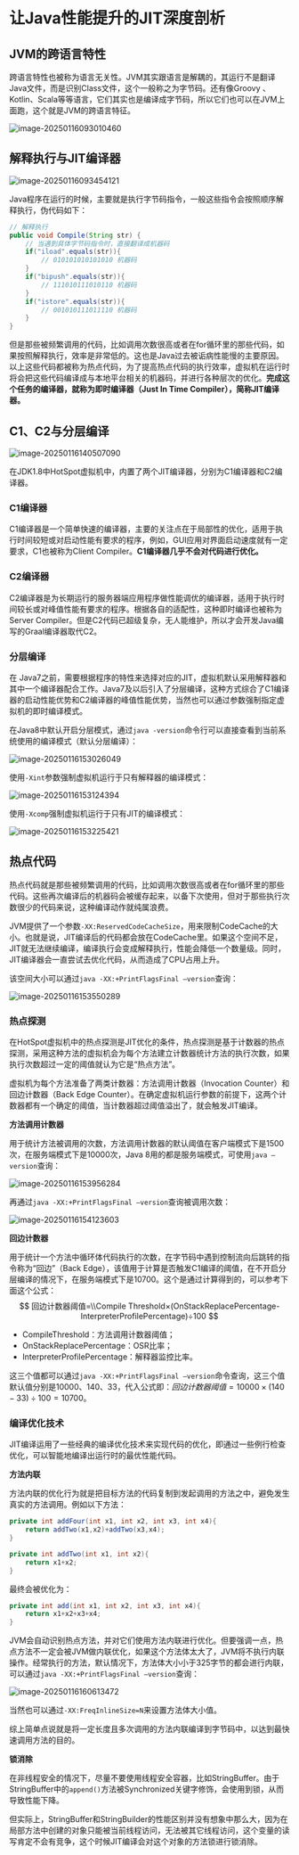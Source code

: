 # 让Java性能提升的JIT深度剖析

## JVM的跨语言特性

跨语言特性也被称为语言无关性。JVM其实跟语言是解耦的，其运行不是翻译Java文件，而是识别Class文件，这个一般称之为字节码。还有像Groovy 、Kotlin、Scala等等语言，它们其实也是编译成字节码，所以它们也可以在JVM上面跑，这个就是JVM的跨语言特征。

![image-20250116093010460](./assets/image-20250116093010460.png)

## 解释执行与JIT编译器

![image-20250116093454121](./assets/image-20250116093454121.png)

Java程序在运行的时候，主要就是执行字节码指令，一般这些指令会按照顺序解释执行，伪代码如下：

```java
// 解释执行
public void Compile(String str) {
    // 当遇到具体字节码指令时，直接翻译成机器码
    if("iload".equals(str)){
        // 010101010101010 机器码
    }
    if("bipush".equals(str)){
        // 111010111010110 机器码
    }
    if("istore".equals(str)){
        // 001010111011110 机器码
    }
}
```

但是那些被频繁调用的代码，比如调用次数很高或者在for循环里的那些代码，如果按照解释执行，效率是非常低的。这也是Java过去被诟病性能慢的主要原因。以上这些代码都被称为热点代码，为了提高热点代码的执行效率，虚拟机在运行时将会把这些代码编译成与本地平台相关的机器码，并进行各种层次的优化。**完成这个任务的编译器，就称为即时编译器（Just In Time Compiler），简称JIT编译器。**

## C1、C2与分层编译

![image-20250116140507090](./assets/image-20250116140507090.png)

在JDK1.8中HotSpot虚拟机中，内置了两个JIT编译器，分别为C1编译器和C2编译器。

### C1编译器

C1编译器是一个简单快速的编译器，主要的关注点在于局部性的优化，适用于执行时间较短或对启动性能有要求的程序，例如，GUI应用对界面启动速度就有一定要求，C1也被称为Client Compiler。**C1编译器几乎不会对代码进行优化。**

### C2编译器

C2编译器是为长期运行的服务器端应用程序做性能调优的编译器，适用于执行时间较长或对峰值性能有要求的程序。根据各自的适配性，这种即时编译也被称为Server Compiler。但是C2代码已超级复杂，无人能维护，所以才会开发Java编写的Graal编译器取代C2。

### 分层编译

在 Java7之前，需要根据程序的特性来选择对应的JIT，虚拟机默认采用解释器和其中一个编译器配合工作。Java7及以后引入了分层编译，这种方式综合了C1编译器的启动性能优势和C2编译器的峰值性能优势，当然也可以通过参数强制指定虚拟机的即时编译模式。

在Java8中默认开启分层模式，通过`java -version`命令行可以直接查看到当前系统使用的编译模式（默认分层编译）：

![image-20250116153026049](./assets/image-20250116153026049.png)

使用`-Xint`参数强制虚拟机运行于只有解释器的编译模式：

![image-20250116153124394](./assets/image-20250116153124394.png)

使用`-Xcomp`强制虚拟机运行于只有JIT的编译模式：

![image-20250116153225421](./assets/image-20250116153225421.png)

## 热点代码

热点代码就是那些被频繁调用的代码，比如调用次数很高或者在for循环里的那些代码。这些再次编译后的机器码会被缓存起来，以备下次使用，但对于那些执行次数很少的代码来说，这种编译动作就纯属浪费。

JVM提供了一个参数`-XX:ReservedCodeCacheSize`，用来限制CodeCache的大小。也就是说，JIT编译后的代码都会放在CodeCache里。如果这个空间不足，JIT就无法继续编译，编译执行会变成解释执行，性能会降低一个数量级。同时，JIT编译器会一直尝试去优化代码，从而造成了CPU占用上升。

该空间大小可以通过`java -XX:+PrintFlagsFinal –version`查询：

![image-20250116153550289](./assets/image-20250116153550289.png)

### 热点探测

在HotSpot虚拟机中的热点探测是JIT优化的条件，热点探测是基于计数器的热点探测，采用这种方法的虚拟机会为每个方法建立计数器统计方法的执行次数，如果执行次数超过一定的阈值就认为它是“热点方法”。

虚拟机为每个方法准备了两类计数器：方法调用计数器（Invocation Counter）和回边计数器（Back Edge Counter）。在确定虚拟机运行参数的前提下，这两个计数器都有一个确定的阈值，当计数器超过阈值溢出了，就会触发JIT编译。

**方法调用计数器**

用于统计方法被调用的次数，方法调用计数器的默认阈值在客户端模式下是1500次，在服务端模式下是10000次，Java 8用的都是服务端模式，可使用`java –version`查询：

![image-20250116153956284](./assets/image-20250116153956284.png)

再通过`java -XX:+PrintFlagsFinal –version`查询被调用次数：

![image-20250116154123603](./assets/image-20250116154123603.png)

**回边计数器**

用于统计一个方法中循环体代码执行的次数，在字节码中遇到控制流向后跳转的指令称为“回边”（Back Edge），该值用于计算是否触发C1编译的阈值，在不开启分层编译的情况下，在服务端模式下是10700。这个是通过计算得到的，可以参考下面这个公式：
$$
回边计数器阈值=\\Compile Threshold×(OnStackReplacePercentage-InterpreterProfilePercentage)÷100
$$

- CompileThreshold：方法调用计数器阈值；
- OnStackReplacePercentage：OSR比率；
- InterpreterProfilePercentage：解释器监控比率。

这三个值都可以通过`java -XX:+PrintFlagsFinal –version`命令查询，这三个值默认值分别是10000、140、33，代入公式即：$回边计数器阈值=10000×(140-33)÷100=10700$。

### 编译优化技术

JIT编译运用了一些经典的编译优化技术来实现代码的优化，即通过一些例行检查优化，可以智能地编译出运行时的最优性能代码。

**方法内联**

方法内联的优化行为就是把目标方法的代码复制到发起调用的方法之中，避免发生真实的方法调用。例如以下方法：

```java
private int addFour(int x1, int x2, int x3, int x4){
    return addTwo(x1,x2)+addTwo(x3,x4);
}

private int addTwo(int x1, int x2){
    return x1+x2;
}
```

最终会被优化为：

```java
private int add(int x1, int x2, int x3, int x4){
    return x1+x2+x3+x4;
}
```

JVM会自动识别热点方法，并对它们使用方法内联进行优化。但要强调一点，热点方法不一定会被JVM做内联优化，如果这个方法体太大了，JVM将不执行内联操作。经常执行的方法，默认情况下，方法体大小小于325字节的都会进行内联，可以通过`java -XX:+PrintFlagsFinal –version`查询：

![image-20250116160613472](./assets/image-20250116160613472.png)

当然也可以通过`-XX:FreqInlineSize=N`来设置方法体大小值。

综上简单点说就是将一定长度且多次调用的方法内联编译到字节码中，以达到最快速调用方法的目的。

**锁消除**

在非线程安全的情况下，尽量不要使用线程安全容器，比如StringBuffer。由于StringBuffer中的`append()`方法被Synchronized关键字修饰，会使用到锁，从而导致性能下降。

但实际上，StringBuffer和StringBuilder的性能区别并没有想象中那么大，因为在局部方法中创建的对象只能被当前线程访问，无法被其它线程访问，这个变量的读写肯定不会有竞争，这个时候JIT编译会对这个对象的方法锁进行锁消除。